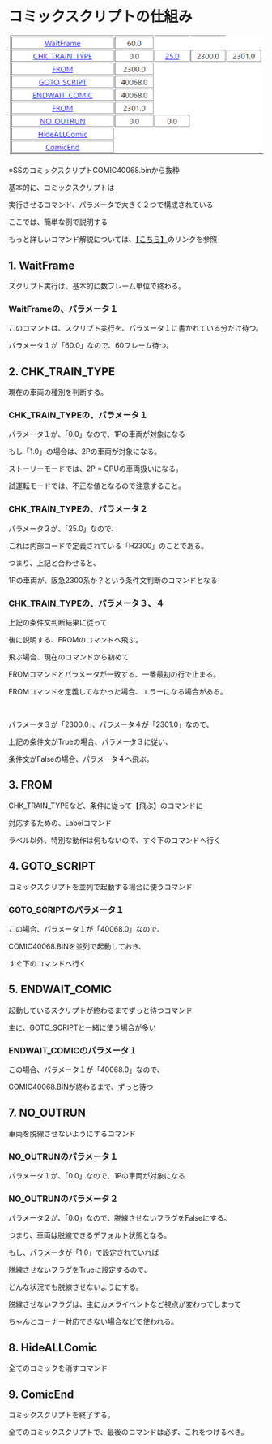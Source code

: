 # コミックスクリプトの仕組み

![comic40068](image/comic40068.png)

※SSのコミックスクリプトCOMIC40068.binから抜粋

基本的に、コミックスクリプトは

実行させるコマンド、パラメータで大きく２つで構成されている

ここでは、簡単な例で説明する

もっと詳しいコマンド解説については、[【こちら】](https://khttemp.github.io/dendData/comicscript/cmdList.html)のリンクを参照

## 1. WaitFrame

スクリプト実行は、基本的に数フレーム単位で終わる。

### WaitFrameの、パラメータ１

このコマンドは、スクリプト実行を、パラメータ１に書かれている分だけ待つ。

パラメータ１が「60.0」なので、60フレーム待つ。

## 2. CHK_TRAIN_TYPE

現在の車両の種別を判断する。

### CHK_TRAIN_TYPEの、パラメータ１

パラメータ１が、「0.0」なので、1Pの車両が対象になる

もし「1.0」の場合は、2Pの車両が対象になる。

ストーリーモードでは、2P = CPUの車両扱いになる。

試運転モードでは、不正な値となるので注意すること。

### CHK_TRAIN_TYPEの、パラメータ２

パラメータ２が、「25.0」なので、

これは内部コードで定義されている「H2300」のことである。

つまり、上記と合わせると、

1Pの車両が、阪急2300系か？という条件文判断のコマンドとなる

### CHK_TRAIN_TYPEの、パラメータ３、４

上記の条件文判断結果に従って

後に説明する、FROMのコマンドへ飛ぶ。

飛ぶ場合、現在のコマンドから初めて

FROMコマンドとパラメータが一致する、一番最初の行で止まる。

FROMコマンドを定義してなかった場合、エラーになる場合がある。

<br>

パラメータ３が「2300.0」、パラメータ４が「2301.0」なので、

上記の条件文がTrueの場合、パラメータ３に従い、

条件文がFalseの場合、パラメータ４へ飛ぶ。

## 3. FROM

CHK_TRAIN_TYPEなど、条件に従って【飛ぶ】のコマンドに

対応するための、Labelコマンド

ラベル以外、特別な動作は何もないので、すぐ下のコマンドへ行く

## 4. GOTO_SCRIPT

コミックスクリプトを並列で起動する場合に使うコマンド

### GOTO_SCRIPTのパラメータ１

この場合、パラメータ１が「40068.0」なので、

COMIC40068.BINを並列で起動しておき、

すぐ下のコマンドへ行く

## 5. ENDWAIT_COMIC

起動しているスクリプトが終わるまでずっと待つコマンド

主に、GOTO_SCRIPTと一緒に使う場合が多い

### ENDWAIT_COMICのパラメータ１

この場合、パラメータ１が「40068.0」なので、

COMIC40068.BINが終わるまで、ずっと待つ

## 7. NO_OUTRUN

車両を脱線させないようにするコマンド

### NO_OUTRUNのパラメータ１

パラメータ１が、「0.0」なので、1Pの車両が対象になる

### NO_OUTRUNのパラメータ２

パラメータ２が、「0.0」なので、脱線させないフラグをFalseにする。

つまり、車両は脱線できるデフォルト状態となる。

もし、パラメータが「1.0」で設定されていれば

脱線させないフラグをTrueに設定するので、

どんな状況でも脱線させないようにする。

脱線させないフラグは、主にカメライベントなど視点が変わってしまって

ちゃんとコーナー対応できない場合などで使われる。

## 8. HideALLComic

全てのコミックを消すコマンド

## 9. ComicEnd

コミックスクリプトを終了する。

全てのコミックスクリプトで、最後のコマンドは必ず、これをつけるべき。